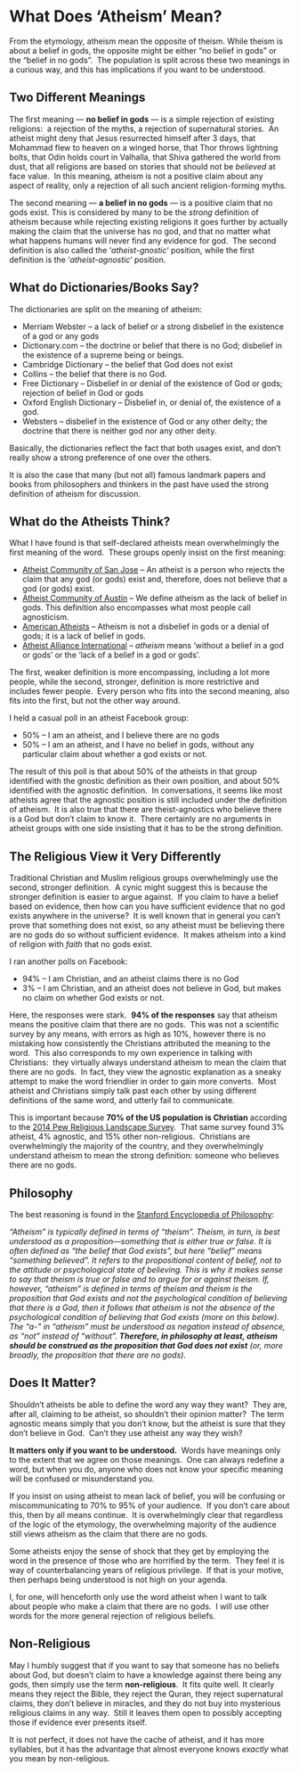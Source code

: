 #  What Does ‘Atheism’ Mean?

From the etymology, atheism mean the opposite of theism. While theism is about a belief in gods, the opposite might be either “no belief in gods” or the “belief in no gods”.  The population is split across these two meanings in a curious way, and this has implications if you want to be understood.

## Two Different Meanings

The first meaning — **no belief in gods** — is a simple rejection of existing religions:  a rejection of the myths, a rejection of supernatural stories.  An atheist might deny that Jesus resurrected himself after 3 days, that Mohammad flew to heaven on a winged horse, that Thor throws lightning bolts, that Odin holds court in Valhalla, that Shiva gathered the world from dust, that all religions are based on stories that should not be _believed_ at face value.  In this meaning, atheism is not a positive claim about any aspect of reality, only a rejection of all such ancient religion-forming myths.

The second meaning — **a belief in no gods** — is a positive claim that no gods exist. This is considered by many to be the _strong_ definition of atheism because while rejecting existing religions it goes further by actually making the claim that the universe has no god, and that no matter what what happens humans will never find any evidence for god.  The second definition is also called the ‘_atheist-gnostic_‘ position, while the first definition is the ‘_atheist-agnostic_‘ position.

## What do Dictionaries/Books Say?

The dictionaries are split on the meaning of atheism:

*   Merriam Webster – a lack of belief or a strong disbelief in the existence of a god or any gods
*   Dictionary.com – the doctrine or belief that there is no God; disbelief in the existence of a supreme being or beings.
*   Cambridge Dictionary – the belief that God does not exist
*   Collins – the belief that there is no God.
*   Free Dictionary – Disbelief in or denial of the existence of God or gods; rejection of belief in God or gods
*   Oxford English Dictionary – Disbelief in, or denial of, the existence of a god.
*   Websters – disbelief in the existence of God or any other deity; the doctrine that there is neither god nor any other deity.

Basically, the dictionaries reflect the fact that both usages exist, and don’t really show a strong preference of one over the others.

It is also the case that many (but not all) famous landmark papers and books from philosophers and thinkers in the past have used the strong definition of atheism for discussion.

## What do the Atheists Think?

What I have found is that self-declared atheists mean overwhelmingly the first meaning of the word.  These groups openly insist on the first meaning:

*   [Atheist Community of San Jose](http://sanjoseatheists.org/faq/) – An atheist is a person who rejects the claim that any god (or gods) exist and, therefore, does not believe that a god (or gods) exist.
*   [Atheist Community of Austin](https://atheist-community.org/resources/atheism-faq) – We define atheism as the lack of belief in gods. This definition also encompasses what most people call agnosticism.
*   [American Atheists](https://www.atheists.org/activism/resources/about-atheism/) – Atheism is not a disbelief in gods or a denial of gods; it is a lack of belief in gods.
*   [Atheist Alliance International](https://www.atheistalliance.org/about-atheism/what-is-atheism/) – _atheism_ means ‘without a belief in a god or gods’ or the ‘lack of a belief in a god or gods’.

The first, weaker definition is more encompassing, including a lot more people, while the second, stronger, definition is more restrictive and includes fewer people.  Every person who fits into the second meaning, also fits into the first, but not the other way around.

I held a casual poll in an atheist Facebook group:

*   50% – I am an atheist, and I believe there are no gods
*   50% – I am an atheist, and I have no belief in gods, without any particular claim about whether a god exists or not.

The result of this poll is that about 50% of the atheists in that group identified with the gnostic definition as their own position, and about 50% identified with the agnostic definition.  In conversations, it seems like most atheists agree that the agnostic position is still included under the definition of atheism.  It is also true that there are theist-agnostics who believe there is a God but don’t claim to know it.  There certainly are no arguments in atheist groups with one side insisting that it has to be the strong definition.

## The Religious View it Very Differently

Traditional Christian and Muslim religious groups overwhelmingly use the second, stronger definition.  A cynic might suggest this is because the stronger definition is easier to argue against.  If you claim to have a belief based on evidence, then how can you have sufficient evidence that no god exists anywhere in the universe?  It is well known that in general you can’t prove that something does not exist, so any atheist must be believing there are no gods do so without sufficient evidence.  It makes atheism into a kind of religion with _faith_ that no gods exist.

I ran another polls on Facebook:

*   94% – I am Christian, and an atheist claims there is no God
*   3% – I am Christian, and an atheist does not believe in God, but makes no claim on whether God exists or not.

Here, the responses were stark.  **94% of the responses** say that atheism means the positive claim that there are no gods.  This was not a scientific survey by any means, with errors as high as 10%, however there is no mistaking how consistently the Christians attributed the meaning to the word.  This also corresponds to my own experience in talking with Christians:  they virtually always understand atheism to mean the claim that there are no gods.  In fact, they view the agnostic explanation as a sneaky attempt to make the word friendlier in order to gain more converts.  Most atheist and Christians simply talk past each other by using different definitions of the same word, and utterly fail to communicate.

This is important because **70% of the US population is Christian** according to the [2014 Pew Religious Landscape Survey](https://www.pewforum.org/religious-landscape-study/#religions).  That same survey found 3% atheist, 4% agnostic, and 15% other non-religious.  Christians are overwhelmingly the majority of the country, and they overwhelmingly understand atheism to mean the strong definition: someone who believes there are no gods.

## Philosophy

The best reasoning is found in the [Stanford Encyclopedia of Philosophy](https://plato.stanford.edu/entries/atheism-agnosticism/#DefiAthe):

_“Atheism” is typically defined in terms of “theism”. Theism, in turn, is best understood as a proposition—something that is either true or false. It is often defined as “the belief that God exists”, but here “belief” means “something believed”. It refers to the propositional content of belief, not to the attitude or psychological state of believing. This is why it makes sense to say that theism is true or false and to argue for or against theism. If, however, “atheism” is defined in terms of theism and theism is the proposition that God exists and not the psychological condition of believing that there is a God, then it follows that atheism is not the absence of the psychological condition of believing that God exists (more on this below). The “a-” in “atheism” must be understood as negation instead of absence, as “not” instead of “without”. **Therefore, in philosophy at least, atheism should be construed as the proposition that God does not exist** (or, more broadly, the proposition that there are no gods)._

## Does It Matter?

Shouldn’t atheists be able to define the word any way they want?  They are, after all, claiming to be atheist, so shouldn’t their opinion matter?  The term agnostic means simply that you don’t know, but the atheist is sure that they don’t believe in God.  Can’t they use atheist any way they wish?

**It matters only if you want to be understood.**  Words have meanings only to the extent that we agree on those meanings.  One can always redefine a word, but when you do, anyone who does not know your specific meaning will be confused or misunderstand you.

If you insist on using atheist to mean lack of belief, you will be confusing or miscommunicating to 70% to 95% of your audience.  If you don’t care about this, then by all means continue.  It is overwhelmingly clear that regardless of the logic of the etymology, the overwhelming majority of the audience still views atheism as the claim that there are no gods.

Some atheists enjoy the sense of shock that they get by employing the word in the presence of those who are horrified by the term.  They feel it is way of counterbalancing years of religious privilege.  If that is your motive, then perhaps being understood is not high on your agenda.

I, for one, will henceforth only use the word atheist when I want to talk about people who make a claim that there are no gods.  I will use other words for the more general rejection of religious beliefs.

## Non-Religious

May I humbly suggest that if you want to say that someone has no beliefs about God, but doesn’t claim to have a knowledge against there being any gods, then simply use the term **non-religious**.  It fits quite well. It clearly means they reject the Bible, they reject the Quran, they reject supernatural claims, they don’t believe in miracles, and they do not buy into mysterious religious claims in any way.  Still it leaves them open to possibly accepting those if evidence ever presents itself.

It is not perfect, it does not have the cache of atheist, and it has more syllables, but it has the advantage that almost everyone knows _exactly_ what you mean by non-religious.